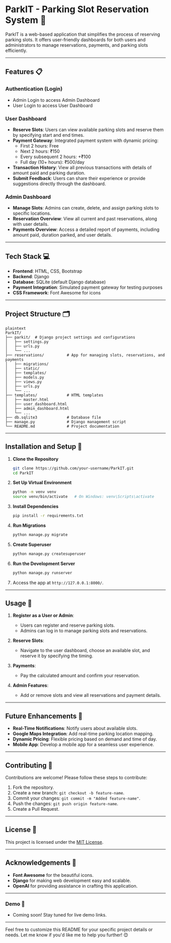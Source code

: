 # ParkIT - Parking Slot Reservation System 🚗

ParkIT is a web-based application that simplifies the process of reserving parking slots. It offers user-friendly dashboards for both users and administrators to manage reservations, payments, and parking slots efficiently.

---

## Features 📋

### Authentication (Login)
- Admin Login to access Admin Dashboard
- User Login to access User Dashboard

### User Dashboard
- **Reserve Slots**: Users can view available parking slots and reserve them by specifying start and end times.
- **Payment Gateway**: Integrated payment system with dynamic pricing:
  - First 2 hours: Free
  - Next 2 hours: ₹150
  - Every subsequent 2 hours: +₹100
  - Full day (10+ hours): ₹500/day
- **Transaction History**: View all previous transactions with details of amount paid and parking duration.
- **Submit Feedback**: Users can share their experience or provide suggestions directly through the dashboard.

### Admin Dashboard
- **Manage Slots**: Admins can create, delete, and assign parking slots to specific locations.
- **Reservation Overview**: View all current and past reservations, along with user details.
- **Payments Overview**: Access a detailed report of payments, including amount paid, duration parked, and user details.

---

## Tech Stack 💻

- **Frontend**: HTML, CSS, Bootstrap
- **Backend**: Django
- **Database**: SQLite (default Django database)
- **Payment Integration**: Simulated payment gateway for testing purposes
- **CSS Framework**: Font Awesome for icons

---

## Project Structure 🗂️
```
plaintext
ParkIT/
├── parkit/  # Django project settings and configurations
│   ├── settings.py
│   ├── urls.py
│   └── ...
├── reservations/          # App for managing slots, reservations, and payments
│   ├── migrations/
│   ├── static/
│   ├── templates/
│   ├── models.py
│   ├── views.py
│   ├── urls.py
│   └── ...
├── templates/             # HTML templates
│   ├── master.html
│   ├── user_dashboard.html
│   ├── admin_dashboard.html
│   └── ...
├── db.sqlite3             # Database file
├── manage.py              # Django management script
└── README.md              # Project documentation

```
---

## Installation and Setup 🚀

1. **Clone the Repository**
   ```bash
   git clone https://github.com/your-username/ParkIT.git
   cd ParkIT
   ```

2. **Set Up Virtual Environment**
   ```bash
   python -m venv venv
   source venv/bin/activate   # On Windows: venv\Scripts\activate
   ```

3. **Install Dependencies**
   ```bash
   pip install -r requirements.txt
   ```

4. **Run Migrations**
   ```bash
   python manage.py migrate
   ```

5. **Create Superuser**
   ```bash
   python manage.py createsuperuser
   ```

6. **Run the Development Server**
   ```bash
   python manage.py runserver
   ```

7. Access the app at `http://127.0.0.1:8000/`.

---

## Usage 📖

1. **Register as a User or Admin**:
   - Users can register and reserve parking slots.
   - Admins can log in to manage parking slots and reservations.

2. **Reserve Slots**:
   - Navigate to the user dashboard, choose an available slot, and reserve it by specifying the timing.

3. **Payments**:
   - Pay the calculated amount and confirm your reservation.

4. **Admin Features**:
   - Add or remove slots and view all reservations and payment details.

---

## Future Enhancements 🌟

- **Real-Time Notifications**: Notify users about available slots.
- **Google Maps Integration**: Add real-time parking location mapping.
- **Dynamic Pricing**: Flexible pricing based on demand and time of day.
- **Mobile App**: Develop a mobile app for a seamless user experience.

---

## Contributing 🤝

Contributions are welcome! Please follow these steps to contribute:
1. Fork the repository.
2. Create a new branch: `git checkout -b feature-name`.
3. Commit your changes: `git commit -m "Added feature-name"`.
4. Push the changes: `git push origin feature-name`.
5. Create a Pull Request.

---

## License 📜

This project is licensed under the [MIT License](LICENSE).

---

## Acknowledgements 🙏

- **Font Awesome** for the beautiful icons.
- **Django** for making web development easy and scalable.
- **OpenAI** for providing assistance in crafting this application.

---

### Demo 🎥

- Coming soon! Stay tuned for live demo links.

---

Feel free to customize this README for your specific project details or needs. Let me know if you'd like me to help you further! 😊
```
